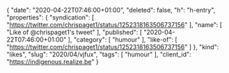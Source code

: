 {
  "date": "2020-04-22T07:46:00+01:00",
  "deleted": false,
  "h": "h-entry",
  "properties": {
    "syndication": [
      "https://twitter.com/chrispaget1/status/1252318163506737156"
    ],
    "name": [
      "Like of @chrispaget1's tweet"
    ],
    "published": [
      "2020-04-22T07:46:00+01:00"
    ],
    "category": [
      "humour"
    ],
    "like-of": [
      "https://twitter.com/chrispaget1/status/1252318163506737156"
    ]
  },
  "kind": "likes",
  "slug": "2020/04/vjfux",
  "tags": [
    "humour"
  ],
  "client_id": "https://indigenous.realize.be"
}
